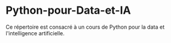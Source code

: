 # Python-pour-Data-et-IA
Ce répertoire est consacré à un cours de Python pour la data et l'intelligence artificielle.
